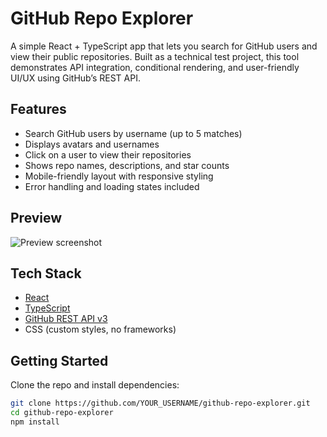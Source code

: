 # GitHub Repo Explorer

A simple React + TypeScript app that lets you search for GitHub users and view their public repositories. Built as a technical test project, this tool demonstrates API integration, conditional rendering, and user-friendly UI/UX using GitHub’s REST API.

## Features

- Search GitHub users by username (up to 5 matches)
- Displays avatars and usernames
- Click on a user to view their repositories
- Shows repo names, descriptions, and star counts
- Mobile-friendly layout with responsive styling
- Error handling and loading states included

## Preview

![Preview screenshot](./screenshot.png)

## Tech Stack

- [React](https://reactjs.org/)
- [TypeScript](https://www.typescriptlang.org/)
- [GitHub REST API v3](https://docs.github.com/en/rest)
- CSS (custom styles, no frameworks)

## Getting Started

Clone the repo and install dependencies:

```bash
git clone https://github.com/YOUR_USERNAME/github-repo-explorer.git
cd github-repo-explorer
npm install
